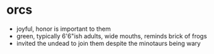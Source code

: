orcs
====
* joyful, honor is important to them
* green, typically 6'6"ish adults, wide mouths, reminds brick of frogs
* invited the undead to join them despite the minotaurs being wary